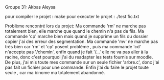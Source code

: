 Groupe 31: Akbas Aleysa

pour compiler le projet : make
pour executer le projet : ./test fic.txt


Problème rencontré lors du projet:
Ma commande 'rm' ne marche pas totalement bien, elle marche que quand 
le chemin n'a pas de fils. Ma commande 'cp' marche bien mais quand je supprime un fils 
du dossier copier j'ai des erreur des segmentation. Ma commande 'mv' ne marche pas très bien
car 'rm' et 'cp' posent problème , puis ma commande 'cd' n'accepte pas '/chemin', enfin quand 
je fait '/...' elle ne va pas aller à la racine, donc c'est pourquoi j'ai du readapter les tests
fournis sur moodle. De plus, j'ai mis toute mes commande sur un seule fichier 'arbre.c', donc j'ai 
pas fait un fichier pour une commande. Enfin j'ai du faire le projet toute seule , car ma binome 
ma totalement abandonné. 
